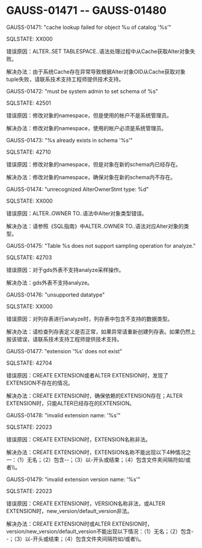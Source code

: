 # GAUSS-01471 -- GAUSS-01480<a name="ZH-CN_TOPIC_0302073641"></a>

GAUSS-01471: "cache lookup failed for object %u of catalog '%s'"

SQLSTATE: XX000

错误原因：ALTER..SET TABLESPACE..语法处理过程中从Cache获取Alter对象失败。

解决办法：由于系统Cache存在异常导致根据Alter对象OID从Cache获取对象tuple失败，请联系技术支持工程师提供技术支持。

GAUSS-01472: "must be system admin to set schema of %s"

SQLSTATE: 42501

错误原因：修改对象的namespace，但是使用的帐户不是系统管理员。

解决办法：修改对象的namespace，使用的帐户必须是系统管理员。

GAUSS-01473: "%s already exists in schema '%s'"

SQLSTATE: 42710

错误原因：修改对象的namespace，但是对象在新的schema内已经存在。

解决办法：修改对象的namespace，确保对象在新的schema内不存在。

GAUSS-01474: "unrecognized AlterOwnerStmt type: %d"

SQLSTATE: XX000

错误原因：ALTER..OWNER TO..语法中Alter对象类型错误。

解决办法：请参照《SQL指南》中ALTER..OWNER TO..语法对应Alter对象的类型。

GAUSS-01475: "Table %s does not support sampling operation for analyze."

SQLSTATE: 42703

错误原因：对于gds外表不支持analyze采样操作。

解决办法：gds外表不支持analyze。

GAUSS-01476: "unsupported datatype"

SQLSTATE: XX000

错误原因：对列存表进行analyze时，列存表中包含不支持的数据类型。

解决办法：请检查列存表定义是否正常，如果异常请重新创建列存表。如果仍然上报该错误，请联系技术支持工程师提供技术支持。

GAUSS-01477: "extension '%s' does not exist"

SQLSTATE: 42704

错误原因：CREATE EXTENSION或者ALTER EXTENSION时，发现了EXTENSION不存在的情况。

解决办法：CREATE EXTENSION时，确保依赖的EXTENSION存在；ALTER EXTENSION时，只能ALTER已经存在的EXTENSION。

GAUSS-01478: "invalid extension name: '%s'"

SQLSTATE: 22023

错误原因：CREATE EXTENSION时，EXTENSION名称非法。

解决办法：CREATE EXTENSION时，EXTENSION名称不能出现以下4种情况之一：（1）无名；（2）包含--；（3）以-开头或结束；（4）包含文件夹间隔符如/或者\\\\。

GAUSS-01479: "invalid extension version name: '%s'"

SQLSTATE: 22023

错误原因：CREATE EXTENSION时，VERSION名称非法，或ALTER EXTENSION时，new\_version/default\_version非法。

解决办法：CREATE EXTENSION时或ALTER EXTENSION时，version/new\_version/default\_version不能出现以下情况：（1）无名；（2）包含--；（3）以-开头或结束；（4）包含文件夹间隔符如/或者\\\\。

